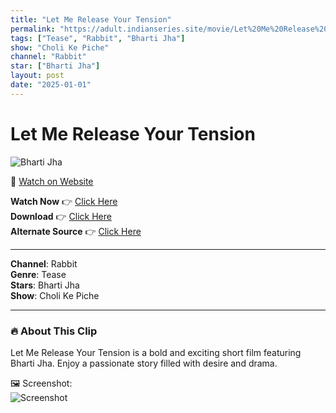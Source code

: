```yaml
---
title: "Let Me Release Your Tension"
permalink: "https://adult.indianseries.site/movie/Let%20Me%20Release%20Your%20Tension"
tags: ["Tease", "Rabbit", "Bharti Jha"]
show: "Choli Ke Piche"
channel: "Rabbit"
star: ["Bharti Jha"]
layout: post
date: "2025-01-01"
---
```


# Let Me Release Your Tension

![Bharti Jha](https://shorts.desisins.com/wp-content/uploads/2024/05/Let-Me-Release-your-Tension-Bharti-Jha-Choli-Ke-Piche-Rabbit-DesiSins.com_.jpg)

🔗 [Watch on Website](https://adult.indianseries.site/movie/Let%20Me%20Release%20Your%20Tension)

**Watch Now** 👉 [Click Here](https://adult.indianseries.site/movie/Let%20Me%20Release%20Your%20Tension)  
**Download** 👉 [Click Here](https://adult.indianseries.site/movie/Let%20Me%20Release%20Your%20Tension)  
**Alternate Source** 👉 [Click Here](https://adult.indianseries.site/movie/Let%20Me%20Release%20Your%20Tension)

---

**Channel**: Rabbit  
**Genre**: Tease  
**Stars**: Bharti Jha  
**Show**: Choli Ke Piche

---

### 🔥 About This Clip

Let Me Release Your Tension is a bold and exciting short film featuring Bharti Jha. Enjoy a passionate story filled with desire and drama.
 
🖼️ Screenshot:  
![Screenshot](https://shorts.desisins.com/wp-content/uploads/2024/05/Let-Me-Release-your-Tension-Bharti-Jha-Choli-Ke-Piche-Rabbit-DesiSins.com_.jpg)
